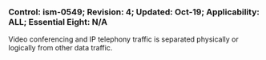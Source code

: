 ### Control: ism-0549; Revision: 4; Updated: Oct-19; Applicability: ALL; Essential Eight: N/A
<p>Video conferencing and IP telephony traffic is separated physically or logically from other data traffic.</p>